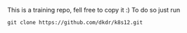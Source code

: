 This is a training repo, fell free to copy it :)
To do so just run 

```shell
git clone https://github.com/dkdr/k8s12.git
```